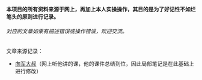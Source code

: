 #### 本项目的所有资料来源于网上，再加上本人实操操作，其目的是为了好记性不如烂笔头的原则进行记录。



###### 对应的文章如果有描述错误或操作错误，欢迎交流。





文章来源记录：

- [向军大叔](http://www.aoxiangjun.com/)（网上听他讲的课，他的课件总结到位，因此局部笔记是在此基础上进行修改）

